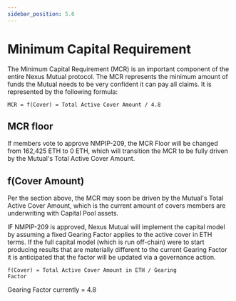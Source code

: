 ```yaml
---
sidebar_position: 5.6
---
```


# Minimum Capital Requirement

The Minimum Capital Requirement (MCR) is an important component of the entire Nexus Mutual protocol. The MCR represents the minimum amount of funds the Mutual needs to be very confident it can pay all claims. It is represented by the following formula:

<code>MCR = f(Cover) = Total Active Cover Amount / 4.8</code>

## MCR floor

If members vote to approve NMPIP-209, the MCR Floor will be changed from 162,425 ETH to 0 ETH, which will transition the MCR to be fully driven by the Mutual's Total Active Cover Amount.

## f(Cover Amount)

Per the section above, the MCR may soon be driven by the Mutual's Total Active Cover Amount, which is the current amount of covers members are underwriting with Capital Pool assets.

IF NMPIP-209 is approved, Nexus Mutual will implement the capital model by assuming a fixed Gearing Factor applies to the active cover in ETH terms. If the full capital model (which is run off-chain) were to start producing results that are materially different to the current Gearing Factor it is anticipated that the factor will be updated via a governance action.

<code>f(Cover) = Total Active Cover Amount in ETH / Gearing Factor</code>

Gearing Factor currently = 4.8
